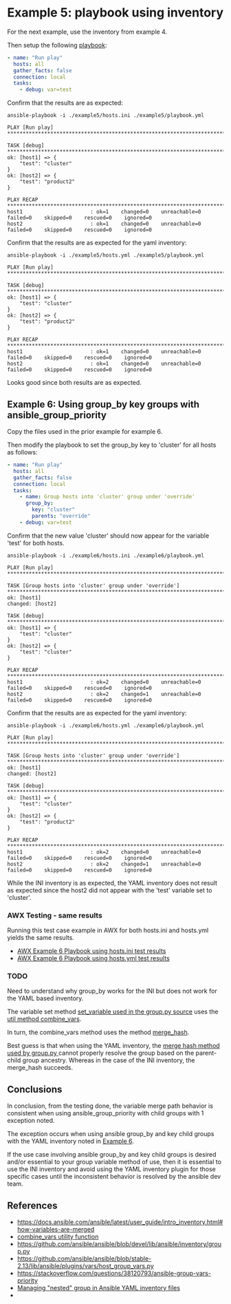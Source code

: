 
# Example 5: playbook using inventory

For the next example, use the inventory from example 4. 

Then setup the following [playbook](./example5/playbook.yml):

```yaml
- name: "Run play"
  hosts: all
  gather_facts: false
  connection: local
  tasks:
    - debug: var=test

```

Confirm that the results are as expected:

```output
ansible-playbook -i ./example5/hosts.ini ./example5/playbook.yml 

PLAY [Run play] **********************************************************************************************************************************************************************************************************************************************************

TASK [debug] *************************************************************************************************************************************************************************************************************************************************************
ok: [host1] => {
    "test": "cluster"
}
ok: [host2] => {
    "test": "product2"
}

PLAY RECAP ***************************************************************************************************************************************************************************************************************************************************************
host1                      : ok=1    changed=0    unreachable=0    failed=0    skipped=0    rescued=0    ignored=0   
host2                      : ok=1    changed=0    unreachable=0    failed=0    skipped=0    rescued=0    ignored=0   
```

Confirm that the results are as expected for the yaml inventory:

```output
ansible-playbook -i ./example5/hosts.yml ./example5/playbook.yml 

PLAY [Run play] **********************************************************************************************************************************************************************************************************************************************************

TASK [debug] *************************************************************************************************************************************************************************************************************************************************************
ok: [host1] => {
    "test": "cluster"
}
ok: [host2] => {
    "test": "product2"
}

PLAY RECAP ***************************************************************************************************************************************************************************************************************************************************************
host1                      : ok=1    changed=0    unreachable=0    failed=0    skipped=0    rescued=0    ignored=0   
host2                      : ok=1    changed=0    unreachable=0    failed=0    skipped=0    rescued=0    ignored=0   
```

Looks good since both results are as expected.

## <a id="Example-06"></a>Example 6: Using group_by key groups with ansible_group_priority

Copy the files used in the prior example for example 6.

Then modify the playbook to set the group_by key to 'cluster' for all hosts as follows:

```yaml
- name: "Run play"
  hosts: all
  gather_facts: false
  connection: local
  tasks:
    - name: Group hosts into 'cluster' group under 'override'
      group_by:
        key: "cluster"
        parents: "override"
    - debug: var=test
```

Confirm that the new value 'cluster' should now appear for the variable 'test' for both hosts.

```output
ansible-playbook -i ./example6/hosts.ini ./example6/playbook.yml 

PLAY [Run play] **********************************************************************************************************************************************************************************************************************************************************

TASK [Group hosts into 'cluster' group under 'override'] *****************************************************************************************************************************************************************************************************************
ok: [host1]
changed: [host2]

TASK [debug] *************************************************************************************************************************************************************************************************************************************************************
ok: [host1] => {
    "test": "cluster"
}
ok: [host2] => {
    "test": "cluster"
}

PLAY RECAP ***************************************************************************************************************************************************************************************************************************************************************
host1                      : ok=2    changed=0    unreachable=0    failed=0    skipped=0    rescued=0    ignored=0   
host2                      : ok=2    changed=1    unreachable=0    failed=0    skipped=0    rescued=0    ignored=0   
```

Confirm that the results are as expected for the yaml inventory:

```output
ansible-playbook -i ./example6/hosts.yml ./example6/playbook.yml 

PLAY [Run play] **********************************************************************************************************************************************************************************************************************************************************

TASK [Group hosts into 'cluster' group under 'override'] *****************************************************************************************************************************************************************************************************************
ok: [host1]
changed: [host2]

TASK [debug] *************************************************************************************************************************************************************************************************************************************************************
ok: [host1] => {
    "test": "cluster"
}
ok: [host2] => {
    "test": "product2"
}

PLAY RECAP ***************************************************************************************************************************************************************************************************************************************************************
host1                      : ok=2    changed=0    unreachable=0    failed=0    skipped=0    rescued=0    ignored=0   
host2                      : ok=2    changed=1    unreachable=0    failed=0    skipped=0    rescued=0    ignored=0   
```

While the INI inventory is as expected, the YAML inventory does not result as expected since the host2 did not appear with the 'test' variable set to 'cluster'.


### AWX Testing - same results

Running this test case example in AWX for both hosts.ini and hosts.yml yields the same results.  

* [AWX Example 6 Playbook using hosts.ini test results](./example6/awx_job_results.hosts-ini.txt)
* [AWX Example 6 Playbook using hosts.yml test results](./example6/awx_job_results.hosts-yml.txt)


### TODO 
Need to understand why group_by works for the INI but does not work for the YAML based inventory.

The variable set method [set_variable used in the group.py source](https://github.com/ansible/ansible/blob/97e574fe6ea7a73ef8e42140e8be32c8cdbcaece/lib/ansible/inventory/group.py#L244) uses the [util method combine_vars](https://github.com/ansible/ansible/blob/97e574fe6ea7a73ef8e42140e8be32c8cdbcaece/lib/ansible/utils/vars.py#L81). 

In turn, the combine_vars method uses the method [merge_hash](https://github.com/ansible/ansible/blob/97e574fe6ea7a73ef8e42140e8be32c8cdbcaece/lib/ansible/utils/vars.py#L96).

Best guess is that when using the YAML inventory, the [merge hash method used by group.py ](https://github.com/ansible/ansible/blob/97e574fe6ea7a73ef8e42140e8be32c8cdbcaece/lib/ansible/inventory/group.py#L116) cannot properly resolve the group based on the parent-child group ancestry.   Whereas in the case of the INI inventory, the merge_hash succeeds.

## Conclusions

In conclusion, from the testing done, the variable merge path behavior is consistent when using ansible_group_priority with child groups with 1 exception noted.

The exception occurs when using ansible group_by and key child groups with the YAML inventory noted in [Example 6](#Example-06).

If the use case involving ansible group_by and key child groups is desired and/or essential to your group variable method of use, then it is essential to use the INI inventory and avoid using the YAML inventory plugin for those specific cases until the inconsistent behavior is resolved by the ansible dev team. 


## References

* https://docs.ansible.com/ansible/latest/user_guide/intro_inventory.html#how-variables-are-merged
* [combine_vars utility function](https://github.com/ansible/ansible/blob/stable-2.13/lib/ansible/utils/vars.py#L81)
* https://github.com/ansible/ansible/blob/devel/lib/ansible/inventory/group.py
* https://github.com/ansible/ansible/blob/stable-2.13/lib/ansible/plugins/vars/host_group_vars.py
* https://stackoverflow.com/questions/38120793/ansible-group-vars-priority
* [Managing "nested" group in Ansible YAML inventory files](https://github.com/lj020326/ansible-datacenter/blob/main/docs/ansible-nested-groups-in-YAML-inventory-files.md)
* 

